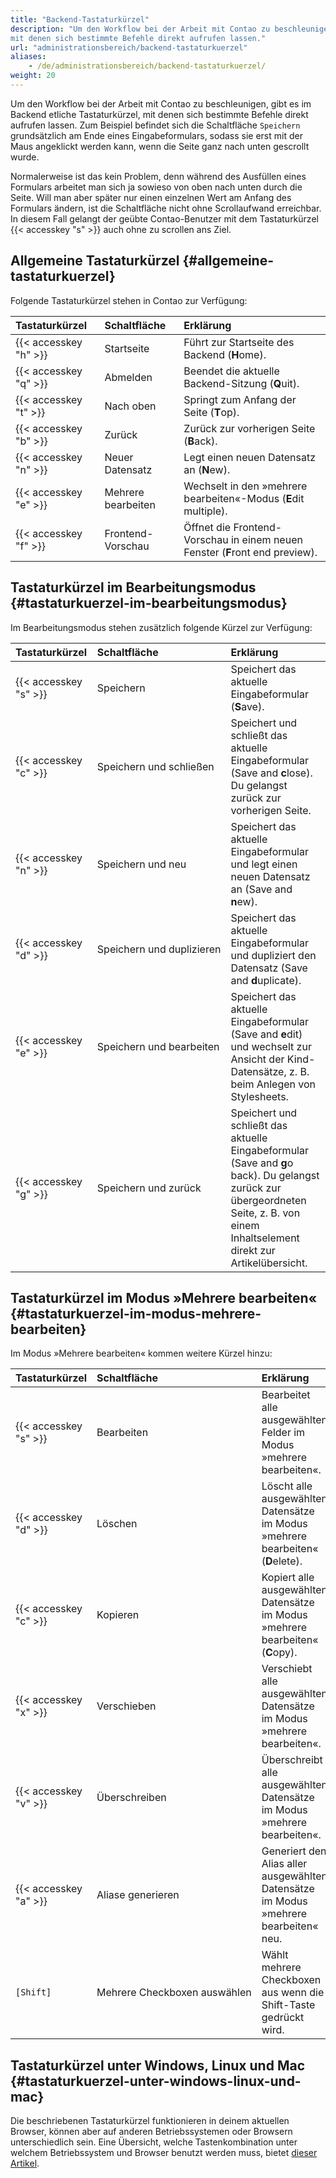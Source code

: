 ```yaml
---
title: "Backend-Tastaturkürzel"
description: "Um den Workflow bei der Arbeit mit Contao zu beschleunigen, gibt es im Backend etliche Tastaturkürzel, 
mit denen sich bestimmte Befehle direkt aufrufen lassen."
url: "administrationsbereich/backend-tastaturkuerzel"
aliases:
    - /de/administrationsbereich/backend-tastaturkuerzel/
weight: 20
---
```


Um den Workflow bei der Arbeit mit Contao zu beschleunigen, gibt es im Backend etliche Tastaturkürzel, mit denen sich
bestimmte Befehle direkt aufrufen lassen. Zum Beispiel befindet sich die Schaltfläche `Speichern` grundsätzlich am Ende 
eines Eingabeformulars, sodass sie erst mit der Maus angeklickt werden kann, wenn die Seite ganz 
nach unten gescrollt wurde.

Normalerweise ist das kein Problem, denn während des Ausfüllen eines Formulars arbeitet man sich ja sowieso von oben
nach unten durch die Seite. Will man aber später nur einen einzelnen Wert am Anfang des Formulars ändern, ist die
Schaltfläche nicht ohne Scrollaufwand erreichbar. In diesem Fall gelangt der geübte Contao-Benutzer mit dem
Tastaturkürzel {{< accesskey "s" >}} auch ohne zu scrollen ans Ziel.


## Allgemeine Tastaturkürzel {#allgemeine-tastaturkuerzel}

Folgende Tastaturkürzel stehen in Contao zur Verfügung:

| Tastaturkürzel        | Schaltfläche            | Erklärung                                                                           |
|:----------------------|:------------------------|:------------------------------------------------------------------------------------|
| {{< accesskey "h" >}} | Startseite              | Führt zur Startseite des Backend (**H**ome).                                        |
| {{< accesskey "q" >}} | Abmelden                | Beendet die aktuelle Backend-Sitzung (**Q**uit).                                    |
| {{< accesskey "t" >}} | Nach oben               | Springt zum Anfang der Seite (**T**op).                                             |
| {{< accesskey "b" >}} | Zurück                  | Zurück zur vorherigen Seite (**B**ack).                                             |
| {{< accesskey "n" >}} | Neuer Datensatz         | Legt einen neuen Datensatz an (**N**ew).                                            |
| {{< accesskey "e" >}} | Mehrere bearbeiten      | Wechselt in den »mehrere bearbeiten«-Modus (**E**dit multiple).                     |
| {{< accesskey "f" >}} | Frontend-Vorschau       | Öffnet die Frontend-Vorschau in einem neuen Fenster (**F**ront end preview).        |


## Tastaturkürzel im Bearbeitungsmodus {#tastaturkuerzel-im-bearbeitungsmodus}

Im Bearbeitungsmodus stehen zusätzlich folgende Kürzel zur Verfügung:

| Tastaturkürzel        | Schaltfläche                          | Erklärung                                                                                                                                                                                |
|:----------------------|:--------------------------------------|:-----------------------------------------------------------------------------------------------------------------------------------------------------------------------------------------|
| {{< accesskey "s" >}} | Speichern                             | Speichert das aktuelle Eingabeformular (**S**ave).                                                                                                                                       |
| {{< accesskey "c" >}} | Speichern und schließen               | Speichert und schließt das aktuelle Eingabeformular (Save and **c**lose). Du gelangst zurück zur vorherigen Seite.                                                                      |
| {{< accesskey "n" >}} | Speichern und neu                     | Speichert das aktuelle Eingabeformular und legt einen neuen Datensatz an (Save and **n**ew).                                                                                             |
| {{< accesskey "d" >}} | Speichern&nbsp;und&nbsp;duplizieren   | Speichert das aktuelle Eingabeformular und dupliziert den Datensatz (Save and **d**uplicate).                                                                                            |
| {{< accesskey "e" >}} | Speichern und bearbeiten              | Speichert das aktuelle Eingabeformular (Save and **e**dit) und wechselt zur Ansicht der Kind-Datensätze, z. B. beim Anlegen von Stylesheets.                                             |
| {{< accesskey "g" >}} | Speichern und zurück                  | Speichert und schließt das aktuelle Eingabeformular (Save and **g**o back). Du gelangst zurück zur übergeordneten Seite, z. B. von einem Inhaltselement direkt zur Artikelübersicht.    |


## Tastaturkürzel im Modus »Mehrere bearbeiten« {#tastaturkuerzel-im-modus-mehrere-bearbeiten}

Im Modus »Mehrere bearbeiten« kommen weitere Kürzel hinzu:

| Tastaturkürzel        | Schaltfläche                             | Erklärung                                                                               |
|:----------------------|:-----------------------------------------|:----------------------------------------------------------------------------------------|
| {{< accesskey "s" >}} | Bearbeiten                               | Bearbeitet alle ausgewählten Felder im Modus »mehrere bearbeiten«.                      |
| {{< accesskey "d" >}} | Löschen                                  | Löscht alle ausgewählten Datensätze im Modus »mehrere bearbeiten« (**D**elete).         |
| {{< accesskey "c" >}} | Kopieren                                 | Kopiert alle ausgewählten Datensätze im Modus »mehrere bearbeiten« (**C**opy).          |
| {{< accesskey "x" >}} | Verschieben                              | Verschiebt alle ausgewählten Datensätze im Modus »mehrere bearbeiten«.                  |
| {{< accesskey "v" >}} | Überschreiben                            | Überschreibt alle ausgewählten Datensätze im Modus »mehrere bearbeiten«.                |
| {{< accesskey "a" >}} | Aliase generieren                        | Generiert den Alias aller ausgewählten Datensätze im Modus »mehrere bearbeiten« neu.    |
| `[Shift]`             | Mehrere&nbsp;Checkboxen&nbsp;auswählen   | Wählt mehrere Checkboxen aus wenn die Shift-Taste gedrückt wird.                        |


## Tastaturkürzel unter Windows, Linux und Mac {#tastaturkuerzel-unter-windows-linux-und-mac}

Die beschriebenen Tastaturkürzel funktionieren in deinem aktuellen Browser, können aber auf anderen Betriebssystemen oder
Browsern unterschiedlich sein. Eine Übersicht, welche Tastenkombination unter welchem Betriebssystem und Browser benutzt werden muss, bietet
[dieser Artikel][MozillaAccesskey].


[MozillaAccesskey]: https://developer.mozilla.org/en-US/docs/Web/HTML/Global_attributes/accesskey
